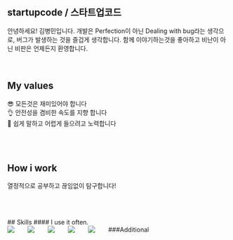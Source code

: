
## startupcode / 스타트업코드
안녕하세요! 김병민입니다. 개발은 Perfection이 아닌 Dealing with bug라는 생각으로, 버그가 발생하는 것을 즐겁게 생각합니다.
함께 이야기하는것을 좋아하고 비난이 아닌 비판은 언제든지 환영합니다.
<br />
<br />
<br />
## My values
😎 모든것은 재미있어야 합니다<br />
👌 안전성을 겸비한 속도를 지향 합니다<br />
🦻 쉽게 말하고 어렵게 들으려고 노력합니다<br />
<br />
<br />
<br />
## How i work
열정적으로 공부하고 끊임없이 탐구합니다!

<br />
<br />
<br />
## Skills
#### I use it often.
<div style="display:flex;gap:30px;flex-wrap:wrap;">
  <img src="https://img.shields.io/badge/java-61DAFB?style=for-the-badge&logo=java&logoColor=black">
  <img src="https://img.shields.io/badge/js-F7DF1E?style=for-the-badge&logo=javascript&logoColor=black">
  <img src="https://img.shields.io/badge/MySQL-4479A1?style=for-the-badge&logo=mysql&logoColor=white">
  <img src="https://img.shields.io/badge/python-3DDC84?style=for-the-badge&logo=python&logoColor=white"><div style="display:flex;gap:30px;flex-wrap:wrap;">
  <img src="https://img.shields.io/badge/c++-000000?style=for-the-badge&logo=c++&logoColor=white">
  </div>
###Additional
    
<br />
<br />
<br />

